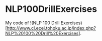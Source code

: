 # NLP100DrillExercises

My code of !(NLP 100 Drill Exercises)[http://www.cl.ecei.tohoku.ac.jp/index.php?NLP%20100%20Drill%20Exercises].
